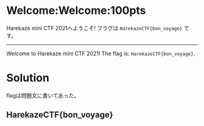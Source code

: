 # Welcome:Welcome:100pts
Harekaze mini CTF 2021へようこそ! フラグは `HarekazeCTF{bon_voyage}` です。  

---

Welcome to Harekaze mini CTF 2021! The flag is: `HarekazeCTF{bon_voyage}`.  

# Solution
flagは問題文に書いてあった。  

## HarekazeCTF{bon_voyage}